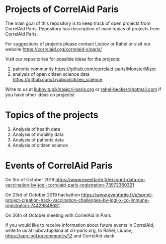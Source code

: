 # Projects of CorrelAid Paris 

The main goal of this repository is to keep track of open projects from CorrelAid Paris. 
Repository has description of main topics of projects from CorrelAid Paris. 

For suggestions of projects please contact 
Liubov or Rahel or visit our website
https://correlaid.org/correlaid-x/paris/

Visit our repositories for possible ideas for the projects:
1. patients community https://github.com/correlaid-paris/MonsterMizer 
2. analysis of open citizen science data https://github.com/Liyubov/citizen_science

Write to us at liubov.tupikina@cri-paris.org or rahel-becker@hotmail.com if you have other ideas on projects!






# Topics of the projects
1. Analysis of health data  
2. Analysis of mobility data 
3. Analysis of patients data 
4. Analysis of citizen science 

# Events of CorrelAid Paris 
On 3rd of October 2019
https://www.eventbrite.fr/e/sprint-data-on-vaccination-by-jogl-correlaid-paris-registration-73972360321

On 23rd of October 2019 hackathon
https://www.eventbrite.fr/e/sprint-project-creation-hack-vaccination-challenges-by-jogl-x-co-immune-registration-74429848681

On 26th of October meeting with CorrelAid in Paris

If you would like to receive information about future events in CorrelAid, write to us at liubov.tupikina at cri-paris.org, to Rahel, Liubov, https://app.jogl.io/community/12  and CorrelAid slack 
